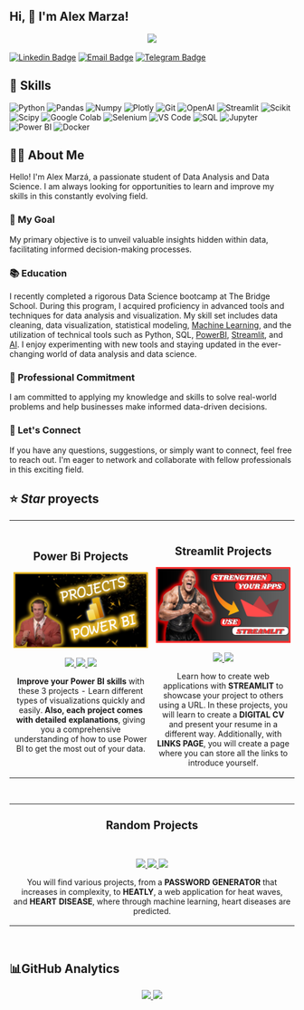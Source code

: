 <!--
README de Alex Marzá Manuel

-->

## Hi, 👋 I'm Alex Marza!


<p align="center">
  <img src="https://github.com/AlexCapis/AlexCapis/blob/main/assets/Presentation.gif">
</p>

[![Linkedin Badge](https://img.shields.io/badge/-LinkedIn-0e76a8?style=flat-square&logo=Linkedin&logoColor=white)](https://www.linkedin.com/in/alex-marza-data-science/)
[![Email Badge](https://img.shields.io/badge/Email-D14836?style=flat-square&logo=gmail&logoColor=white)](mailto:alexmarzadatascience@gmail.com)
[![Telegram Badge](https://img.shields.io/badge/Telegram-2CA5E0?style=flat-square&logo=telegram&logoColor=white)](https://t.me/alexmarza)




## 🚀 Skills
<p align="center">

![Python](https://img.shields.io/badge/Python-14354C?style=for-the-badge&logo=python&logoColor=white)
![Pandas](https://img.shields.io/badge/pandas-150458.svg?style=for-the-badge&logo=pandas&logoColor=white)
![Numpy](https://img.shields.io/badge/NumPy-013243.svg?style=for-the-badge&logo=NumPy&logoColor=white)
![Plotly](https://img.shields.io/badge/Plotly-3F4F75.svg?style=for-the-badge&logo=Plotly&logoColor=white)
![Git](https://img.shields.io/badge/Git-F05032?style=for-the-badge&logo=git&logoColor=white)
![OpenAI](https://img.shields.io/badge/OpenAI-00A2FF?style=for-the-badge&logo=openai&logoColor=white)
![Streamlit](https://img.shields.io/badge/Streamlit-FF4B4B.svg?style=for-the-badge&logo=Streamlit&logoColor=white)
![Scikit](https://img.shields.io/badge/scikitlearn-F7931E.svg?style=for-the-badge&logo=scikit-learn&logoColor=white)
![Scipy](https://img.shields.io/badge/SciPy-8CAAE6.svg?style=for-the-badge&logo=SciPy&logoColor=white)
![Google Colab](https://img.shields.io/badge/Colab-F9AB00?style=for-the-badge&logo=googlecolab&color=525252)
![Selenium](https://img.shields.io/badge/Selenium-43B02A?style=for-the-badge&logo=selenium&logoColor=white)
![VS Code](https://img.shields.io/badge/Visual_Studio_Code-0078D4?style=for-the-badge&logo=visual%20studio%20code&logoColor=white)
![SQL](https://img.shields.io/badge/MySQL-005C84?style=for-the-badge&logo=mysql&logoColor=white)
![Jupyter](https://img.shields.io/badge/Jupyter-F37626.svg?&style=for-the-badge&logo=Jupyter&logoColor=white)
![Power BI](https://img.shields.io/badge/Power%20BI-F2C811?style=for-the-badge&logo=power%20bi&logoColor=black)
![Docker](https://img.shields.io/badge/Docker-2496ED?style=for-the-badge&logo=docker&logoColor=white)


</p>



## 👤💬 About Me 


Hello! I'm Alex Marzá, a passionate student of Data Analysis and Data Science. I am always looking for opportunities to learn and improve my skills in this constantly evolving field.

### 🎯 My Goal

My primary objective is to unveil valuable insights hidden within data, facilitating informed decision-making processes.

### 📚 Education

I recently completed a rigorous Data Science bootcamp at The Bridge School. During this program, I acquired proficiency in advanced tools and techniques for data analysis and visualization. My skill set includes data cleaning, data visualization, statistical modeling, [Machine Learning](https://github.com/AlexCapis/Corazon-Digital-Prediciendo-Enfermedades-Cardiacas-con-Machine-Learning), and the utilization of technical tools such as Python, SQL, [PowerBI](https://github.com/AlexCapis/Recursos-Humanos-PowerBI), [Streamlit](https://github.com/AlexCapis/Proyecto-HEATLY---Aplicacion-Web-para-Olas-de-Calor/blob/main/app/visualizacion_negocio.py), and [AI](https://github.com/AlexCapis/Proyecto-HEATLY---Aplicacion-Web-para-Olas-de-Calor/blob/main/openAI/app.py). I enjoy experimenting with new tools and staying updated in the ever-changing world of data analysis and data science.

### 💼 Professional Commitment

I am committed to applying my knowledge and skills to solve real-world problems and help businesses make informed data-driven decisions.

### 🤝 Let's Connect

If you have any questions, suggestions, or simply want to connect, feel free to reach out. I'm eager to network and collaborate with fellow professionals in this exciting field.





## ⭐ *Star* proyects

<table>
<tr>
<td width="50%">
<h3 align="center"><strong><span style="font-size: larger;"> Power Bi Projects</span></strong></h3>
<div align="center">
<a href="https://github.com/AlexCapis/AlexCapis" target="_blank"><img src="https://github.com/AlexCapis/AlexCapis/raw/main/assets/powerbi.png" width="400" alt="Projects Power Bi"></a>
<p>
<a href="https://github.com/AlexCapis/Ventas-Videojuegos-PowerBI" target="_blank">
<img src="https://img.shields.io/badge/Game sales-ff9?style=for-the-badge&logo=github&logoColor=black">
</a>
<a href="https://github.com/AlexCapis/Indicadores-Mundiales-Mortalidad-Infantil-Esperanza-de-Vida-PowerBI" target="_blank">
<img src="https://img.shields.io/badge/Population analysis-ff9?style=for-the-badge&logo=github&logoColor=black">
</a>
<a href="https://github.com/AlexCapis/Recursos-Humanos-PowerBI" target="_blank">
<img src="https://img.shields.io/badge/Human resources-ff9?style=for-the-badge&logo=github&logoColor=black">
</a>
</p>
<p><strong>Improve your Power BI skills</strong> with these 3 projects - Learn different types of visualizations quickly and easily. <strong>Also, each project comes with detailed explanations</strong>, giving you a comprehensive understanding of how to use Power BI to get the most out of your data.</p>
</div>
                                                                    

                                                                                      
</td>

<td width="50%">
               <br>
<h3 align="center"><strong><span style="font-size: larger;">Streamlit Projects</span></strong></h3>
<div align="center">                                       
<a href="https://github.com/AlexCapis/AlexCapis" target="_blank"><img src="https://github.com/AlexCapis/AlexCapis/blob/main/assets/streamlit.png " width="400" alt="Projects Streamlit"></a>
<br>
<p>
<a href="https://cv-alex-marza.streamlit.app/ " target="_blank">
<img src="https://img.shields.io/badge/CV%20ONLINE-ff0000?style=for-the-badge&logo=github&logoColor=black"
<a href=" https://alex-links-page.streamlit.app/" target="_blank">
<img src="https://img.shields.io/badge/LINKS%20PAGE-ff0000?style=for-the-badge&logo=github&logoColor=black">
</a>
</p>
<p>Learn how to create web applications with <strong>STREAMLIT</strong> to showcase your project to others using a URL. In these projects, you will learn to create a <strong>DIGITAL CV</strong> and present your resume in a different way. Additionally, with <strong>LINKS PAGE</strong>, you will create a page where you can store all the links to introduce yourself.</p>
</div>                                                             
</table>                                                                                 
</div>
<br>

<table>
<tr>
<td width="100%">
<h3 align="center"><strong><span style="font-size: larger;">Random Projects</span></strong></h3>
<div align="center">
<a href="https://github.com/AlexCapis/AlexCapis" target="_blank"><img src=" "></a>
<p>
<a href="https://generador-claves.streamlit.app/" target="_blank">
<img src="https://img.shields.io/badge/PASSWORDS-ffffff?style=for-the-badge&logo=github&logoColor=black">
</a>
<a href="https://github.com/AlexCapis/Proyecto-HEATLY---Aplicacion-Web-para-Olas-de-Calor " target="_blank">
<img src="https://img.shields.io/badge/-HEALTHY-ffffff?style=for-the-badge&color=white">
</a>
<a href="https://github.com/AlexCapis/Corazon-Digital-Prediciendo-Enfermedades-Cardiacas-con-Machine-Learning" target="_blank">
<img src="https://img.shields.io/badge/-HEAT%20DISEASES-ffffff?style=for-the-badge&color=white">
</a>
</p>
<p>You will find various projects, from a <strong>PASSWORD GENERATOR</strong> that increases in complexity, to <strong>HEATLY</strong>, a web application for heat waves, and <strong>HEART DISEASE</strong>, where through machine learning, heart diseases are predicted.</p>
</div>
                                                                                      
</td>                                                    
</table>                                                                                 
</div>
<br>

































##  📊GitHub Analytics

<p align="center">
<a href="https://github.com/AlexCapis">
  <img height="180em" src="https://github-readme-stats-eight-theta.vercel.app/api?username=AlexCapis&show_icons=true&theme=algolia&include_all_commits=true&count_private=true"/>
  <img height="160em" src="https://github-readme-stats-eight-theta.vercel.app/api/top-langs/?username=AlexCapis&layout=compact&langs_count=8&theme=algolia"/>
</a>
</p>




<!--











-->
